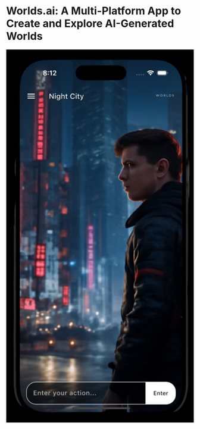 <h1>Worlds.ai: A Multi-Platform App to Create and Explore AI-Generated Worlds</h1>

![Local Image](./images/worldsAI_cover.png)
